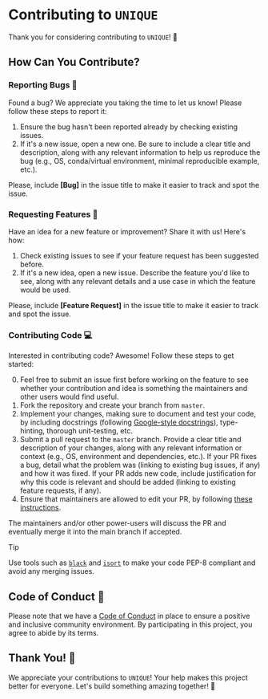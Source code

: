 # Contributing to `UNIQUE`

Thank you for considering contributing to `UNIQUE`! 🎉


## How Can You Contribute?


### Reporting Bugs 🐛

Found a bug? We appreciate you taking the time to let us know! Please follow these steps to report it:

1. Ensure the bug hasn't been reported already by checking existing issues.
2. If it's a new issue, open a new one. Be sure to include a clear title and description, along with any relevant information to help us reproduce the bug (e.g., OS, conda/virtual environment, minimal reproducible example, etc.).

Please, include **[Bug]** in the issue title to make it easier to track and spot the issue.


### Requesting Features 🚀

Have an idea for a new feature or improvement? Share it with us! Here's how:

1. Check existing issues to see if your feature request has been suggested before.
2. If it's a new idea, open a new issue. Describe the feature you'd like to see, along with any relevant details and a use case in which the feature would be used.

Please, include **[Feature Request]** in the issue title to make it easier to track and spot the issue.


### Contributing Code 💻

Interested in contributing code? Awesome! Follow these steps to get started:

0. Feel free to submit an issue first before working on the feature to see whether your contribution and idea is something the maintainers and other users would find useful.
1. Fork the repository and create your branch from `master`.
2. Implement your changes, making sure to document and test your code, by including docstrings (following [Google-style docstrings](https://sphinxcontrib-napoleon.readthedocs.io/en/latest/example_google.html)), type-hinting, thorough unit-testing, etc.
3. Submit a pull request to the `master` branch. Provide a clear title and description of your changes, along with any relevant information or context (e.g., OS, environment and dependencies, etc.). If your PR fixes a bug, detail what the problem was (linking to existing bug issues, if any) and how it was fixed. If your PR adds new code, include justification for why this code is relevant and should be added (linking to existing feature requests, if any).
4. Ensure that maintainers are allowed to edit your PR, by following [these instructions](https://docs.github.com/en/pull-requests/collaborating-with-pull-requests/working-with-forks/allowing-changes-to-a-pull-request-branch-created-from-a-fork).

The maintainers and/or other power-users will discuss the PR and eventually merge it into the main branch if accepted.

> [!TIP]
> Use tools such as [`black`](https://black.readthedocs.io/en/stable/index.html) and [`isort`](https://pycqa.github.io/isort/) to make your code PEP-8 compliant and avoid any merging issues.


## Code of Conduct 🤝

Please note that we have a [Code of Conduct](./CODE_OF_CONDUCT.md) in place to ensure a positive and inclusive community environment. By participating in this project, you agree to abide by its terms.


## Thank You! 🙌

We appreciate your contributions to `UNIQUE`! Your help makes this project better for everyone. Let's build something amazing together! 🚀
